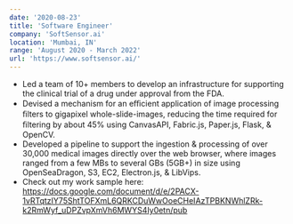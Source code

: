 ```yaml
---
date: '2020-08-23'
title: 'Software Engineer'
company: 'SoftSensor.ai'
location: 'Mumbai, IN'
range: 'August 2020 - March 2022'
url: 'https://www.softsensor.ai/'
---
```


- Led a team of 10+ members to develop an infrastructure for supporting the clinical trial of a drug under approval from the FDA.
- Devised a mechanism for an eﬃcient application of image processing ﬁlters to gigapixel whole-slide-images, reducing the time required for ﬁltering by about 45% using CanvasAPI, Fabric.js, Paper.js, Flask, & OpenCV.
- Developed a pipeline to support the ingestion & processing of over 30,000 medical images directly over the web browser, where images ranged from a few MBs to several GBs (5GB+) in size using OpenSeaDragon, S3, EC2, Electron.js, & LibVips.
- Check out my work sample here: https://docs.google.com/document/d/e/2PACX-1vRTqtzIY75ShtTOFXmL6QRKCDuWwOoeCHeIAzTPBKNWhlZRk-k2RmWyf_uDPZvpXmVh6MWYS4Iy0etn/pub